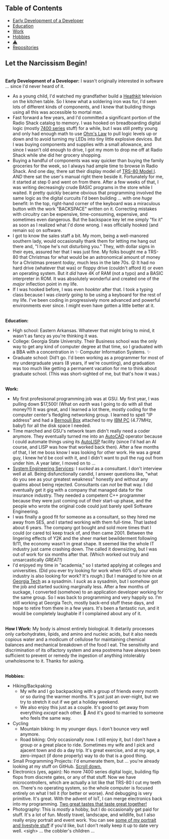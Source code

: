 

## Table of Contents
- [Early Development of a Developer](#development)
- [Education](#education)
- [Work](#work)
- [Hobbies](#hobbies)
- [:warning:](#just_silly)
- [Repositories](#repos)

## Let the Narcissism Begin!
<a name="development"></a><br/>
**Early Development of a Developer:** I wasn't originally interested in software ... since I'd never heard of it.
- As a young child, I'd watched my grandfather build a [Heathkit](https://www.heathkit.com) television on the kitchen table. So I knew what a soldering iron was for, I'd seen lots of different kinds of components, and I knew that building things using all this was accessible to mortal man.
- Fast forward a few years, and I'd committed a significant portion of the Radio Shack catalog to memory. I was hooked on breadboarding digital logic (mostly [7400 series](https://en.wikipedia.org/wiki/7400-series_integrated_circuits) stuff) for a while, but I was still pretty young and only had enough math to use [Ohm's Law](https://en.wikipedia.org/wiki/Ohm's_law) to pull logic levels up or down and to avoid turning my LEDs into tiny little explosive devices. But I was buying components and supplies with a small allowance, and since I wasn't old enough to drive, I got my mom to drop me off at Radio Shack while she did her grocery shopping.
- Buying a handful of components was way quicker than buying the family groceries for the week, so I always had ample time to browse in Radio Shack. And one day, there sat their display model of [TRS-80 Model I](https://en.wikipedia.org/wiki/TRS-80). _AND_ there sat the user's manual right there beside it. Fortunately for me, it started at step 0 and went on from there. After a few weeks of that, I was writing decreasingly crude BASIC programs in the store while I waited. It pretty quickly became obvious that programming involved the same logic as the digital curcuits I'd been building ... with one _huge_ benefit: In the top, right-hand corner of the keyboard was a miraculous button with the work "BACKSPACE" written on it. Correcting mistakes with circuitry can be expensive, time-consuming, expensive, and sometimes even dangerous. But the backspace key let me simply "fix it" as soon as I realized what I'd done wrong. I was officially hooked (and remain so) on software.
- I got to know the sales staff a bit. My mom, being a well-manored southern lady, would occasionally thank them for letting me hang out there and, "I hope he's not disturbing you." They, with dollar signs in their eyes, assured her that I was just fine. My folks bought me a TRS-80 that Christmas for what would be an astronomical amount of money for a Christmas present _today_, much less in the late 70s. :astonished:  It had no hard drive (whatever that was) or floppy drive (couldn't afford it) or even an operating system. But it _did_ have 4K of RAM (not a typo) and a BASIC interpreter in ROM. It was absolutely wonderful and created one of the _major_ inflection point in my life.
- If I was hooked before, I was even _hookter_ after that. I took a typing class because I was _clearly_ going to be using a keyboard for the rest of my life. I've been coding in progressively more advanced and powerful environments ever since. I might even have gotten a little better at it.

<a name="education"></a><br/>
**Education:**
- High school: Eastern Arkansas. Whatever that might bring to mind, it wasn't as fancy as you're thinking it was.
- College: Georgia State University. Their Business school was the only way to get any kind of computer degree at that time, so I graduated with a BBA with a concentration in :sparkles: Computer Information Systems. :sparkles:
- Graduate school: Did't go. I'd been working as a programmer for most of my undergraduate years (8 years, if we're counting), and graduation was too much like getting a permanent vacation for me to think about graduate school. (This was short-sighted of me, but that's how it was.)

<a name="work"></a><br/>
**Work:**
- My first profesisonal programming job was at GSU. My first year, I was pulling down $17,500! (What on _earth_ was I going to do with all that money?!) It was great, and I learned a lot there, mostly coding for the computer center's fledgling networking group. I learned to spell "IP address" and had a [Bernouli Box](https://en.wikipedia.org/wiki/Bernoulli_Box) attached to my [IBM PC](https://en.wikipedia.org/wiki/IBM_Personal_Computer) (4.77MHz, baby!) for all the disk space I needed.
- Time marched and GSU's network team didn't really need a coder anymore. They eventually turned me into an [AutoCAD](https://www.autodesk.com) operator because I could automate things using its [AutoLISP](https://en.wikipedia.org/wiki/AutoLISP) facility (since I'd had an AI course, and LISP was how that worked back then). After a few months of that, I let me boss know I was looking for other work. He was a great guy, I knew he'd be cool with it, and I didn't want to pull the rug out from under him. A year later, I moved on to ...
- [System Engineering Services](https://www.sesc.com): I _sucked_ as a consultant. I don't interview well at all. Being disfunctionally candid, I answer questions like, "what do you see as your greatest weakness" honestly and without any qualms about being rejected. Consultants can _not_ be that way. I did eventually get it gig with a company that managed data for the insurance industry. They needed a competent C++ programmer because they were just coming out of their start-up phase, and the people who wrote the original code could just barely spell Software Engineering.
- I was finally a good fit for someone as a consultant, so they hired me away from SES, and I started working with them full-time. That lasted about 6 years. The company got bought and sold more times that I could (or cared to) keep track of, and then came 2001. Between the lingering effects of Y2K and the sheer market bewilderment following 9/11, the economy wasn't in great shape. It seemed like the whole IT industry just came crashing down. The called it downsizing, but I was out of work for six months after that. (Which worked out truly and unsarcastically _GREAT!_)
- I'd enjoyed my time in "academia," so I started applying at colleges and universities. (Did you ever try looking for work when 60% of your whole industry is also looking for work? It's _rough_.) But I managed to hire on at [Georgia Tech](https://gatech.edu) as a sysadmin. I _suck_ as a sysadmin, but I somehow got the job and started sucking marginally less. After a few months of suckage, I converted (somehow) to an application developer working for the same group. So I was back to programming and very happily so. I'm still working at Georgia Tech, mostly back-end stuff these days, and hope to retire from there in a few years. It's been a fantastic run, and it would be completely laughable if I complained about any of it.

<a name="just_silly"></a><br/>
**How I Work:** My body is almost entirely biological. It dietarily processes only carbohydrates, lipids, and amino and nucleic acids, but it also needs copious water and a modicum of cellulose for maintaining chemical balances and mechanical breakdown of the food I eat. The sensitivity and discrimination of its olfactory system and area postrema have always been sufficient to prevent or remedy the ingestion of anything intolerably unwholesome to it. Thanks for asking.

<a name="hobbies"></a><br/>
**Hobbies:**
- Hiking/Backpaking
  - My wife and I go backpacking with a group of friends every month or so during the warmer months. It's just just an over-night, but we try to stretch it out if we get a holiday weekend.
  - We also enjoy this just as a couple. It's good to get away from everything _except_ each other. :couple: And it's good to married to someone who feels the same way.
- Cycling
  - Mountain biking: In my younger days. I don't bounce very well anymore.
  - Road biking: Only occasionally now. I still enjoy it, but I don't have a group or a great place to ride. Sometimes my wife and I pick and ajacent town and do a day trip. It's great exercise, and at my age, a zero-impact (if done properly) way to do that is a good thing.
- Small Programming Projects: I'd enumerate them, but ... you're already looking at my stuff on GitHub. [Scroll down.](#repos)
- Electronics (yes, again): No more 7400 series digital logic, building flip flops from discrete gates, or any of that stuff. Now we have microcontrollers, which are actually a lot like that TRS-80 I cut my teeth on. There's no operating system, so the whole computer is focused entirely on what I tell it (for better or worse). And debugging is very primitive. It's great. With the advent of IoT, I can merge electronics back into my programming. [Two great tastes that taste great together!](https://www.youtube.com/watch?v=DJLDF6qZUX0)
- Photography: This is _mostly_ a hobby, but I do occasionally get paid for stuff. It's a lot of fun. Mostly travel, landscape, and wildlife, but I also really enjoy portrait and event work. You can see [some of my portrait and livestyle stuff](https://www.jeffclough.photo) if you'd like, but I don't really keep it up to date very well. \<sigh\> ... the cobbler's children ...

<!--
**jeffclough/jeffclough** is a ✨ _special_ ✨ repository because its `README.md` (this file) appears on your GitHub profile.

Here are some ideas to get you started:

- 🔭 I’m currently working on ...
- 🌱 I’m currently learning ...
- 👯 I’m looking to collaborate on ...
- 🤔 I’m looking for help with ...
- 💬 Ask me about ...
- 📫 How to reach me: ...
- 😄 Pronouns: ...
- ⚡ Fun fact: ...
-->

<a name="repos"></a> <!-- Make sure this line is last. -->
